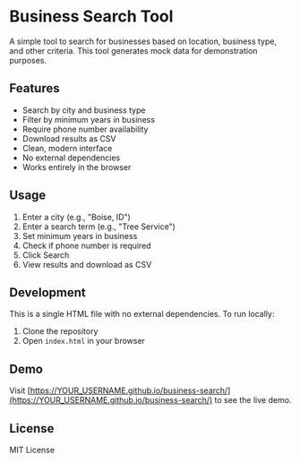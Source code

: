 # Business Search Tool

A simple tool to search for businesses based on location, business type, and other criteria. This tool generates mock data for demonstration purposes.

## Features

- Search by city and business type
- Filter by minimum years in business
- Require phone number availability
- Download results as CSV
- Clean, modern interface
- No external dependencies
- Works entirely in the browser

## Usage

1. Enter a city (e.g., "Boise, ID")
2. Enter a search term (e.g., "Tree Service")
3. Set minimum years in business
4. Check if phone number is required
5. Click Search
6. View results and download as CSV

## Development

This is a single HTML file with no external dependencies. To run locally:

1. Clone the repository
2. Open `index.html` in your browser

## Demo

Visit [https://YOUR_USERNAME.github.io/business-search/](https://YOUR_USERNAME.github.io/business-search/) to see the live demo.

## License

MIT License 